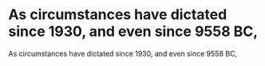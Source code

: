 # As circumstances have dictated since 1930, and even since 9558 BC,

As circumstances have dictated since 1930, and even since 9558 BC,